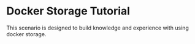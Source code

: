 # Docker Storage Tutorial
This scenario is designed to build knowledge and experience with using docker storage.
